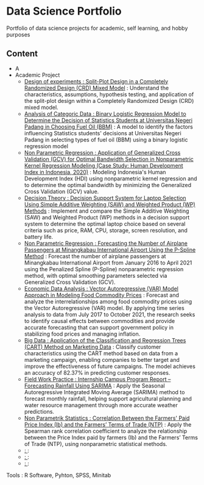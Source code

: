# Data Science Portfolio
Portfolio of data science projects for academic, self learning, and hobby purposes

## Content 
- A
- Academic Project
    - [Design of experiments : Split-Plot Design in a Completely Randomized Design (CRD) Mixed Model](https://github.com/tibriwork/data-science-portfolio/blob/main/Rancangan%20Petak%20Terpisah%20dalam%20RAL%20Model%20Campuran.pdf) : Understand the characteristics, assumptions, hypothesis testing, and application of the split-plot design within a Completely Randomized Design (CRD) mixed model.
    - [Analysis of Categoric Data : Binary Logistic Regression Model to Determine the Decision of Statistics Students at Universitas Negeri Padang in Choosing Fuel Oil (BBM)](https://github.com/tibriwork/data-science-portfolio/blob/main/Model%20Regresi%20Logistik%20Biner%20Untuk%20Menentukan%20Keputusan%20Mahasiswa%20Statistika%20Universitas%20Negeri%20Padang%20dalam%20Memilih%20Bahan%20Bakar%20Minyak%20(BBM).pdf) : A model to identify the factors influencing Statistics students' decisions at Universitas Negeri Padang in selecting types of fuel oil (BBM) using a binary logistic regression model
    - [Non Parametric Regression : Application of Generalized Cross Validation (GCV) for Optimal Bandwidth Selection in Nonparametric Kernel Regression Modeling (Case Study: Human Development Index in Indonesia, 2020)](https://github.com/tibriwork/data-science-portfolio/blob/main/Penerapan%20Generalized%20Cross%20Validation%20(GCV)%20dalam%20Pemilihan%20Bandwidth%20Optimal%20pada%20Pemodelan%20Regresi%20Nonparametrik%20Kernel%20(Studi%20KasusIndeks%20Pembangunan%20Manusia%20di%20Indonesia%20tahun%202020).pdf) : Modeling Indonesia's Human Development Index (HDI) using nonparametric kernel regression and to determine the optimal bandwidth by minimizing the Generalized Cross Validation (GCV) value.
    - [Decision Theory : Decision Support System for Laptop Selection Using Simple Additive Weighting (SAW) and Weighted Product (WP) Methods](https://github.com/tibriwork/data-science-portfolio/blob/main/Sistem%20Pendukung%20Keputusan%20Pemilihan%20Laptop%20dengan%20Menerapkan%20Metode%20Simple%20Additive%20Weighting%20(SAW)%20dan%20Weighted%20Product%20(WP).pdf) : Implement and compare the Simple Additive Weighting (SAW) and Weighted Product (WP) methods in a decision support system to determine the optimal laptop choice based on several criteria such as price, RAM, CPU, storage, screen resolution, and battery life.
    - [Non Parametric Regression : Forecasting the Number of Airplane Passengers at Minangkabau International Airport Using the P-Spline Method](https://github.com/tibriwork/data-science-portfolio/blob/main/Forecasting%20The%20Number%20of%20Airplane%20Passengers%20at%20Minangkabau%20International%20Airport%20Using%20The%20P-Spline%20Method.pdf) :  Forecast the number of airplane passengers at Minangkabau International Airport from January 2016 to April 2021 using the Penalized Spline (P-Spline) nonparametric regression method, with optimal smoothing parameters selected via Generalized Cross Validation (GCV).
    - [Economic Data Analysis : Vector Autoregressive (VAR) Model Approach in Modeling Food Commodity Prices](https://github.com/tibriwork/data-science-portfolio/blob/main/Pendekatan%20Model%20Vector%20Autoregressive%20(VAR)%20dalam%20Memodelkan%20Harga%20Komoditas%20Pangan.pdf) : Forecast and analyze the interrelationships among food commodity prices using the Vector Autoregressive (VAR) model. By applying time series analysis to data from July 2017 to October 2021, the research seeks to identify causal effects between commodities and provide accurate forecasting that can support government policy in stabilizing food prices and managing inflation.
    - [Big Data : Application of the Classification and Regression Trees (CART) Method on Marketing Data](https://github.com/tibriwork/data-science-portfolio/blob/main/Final%20Project%205%20-%20Team%201.pdf) : Classify customer characteristics using the CART method based on data from a marketing campaign, enabling companies to better target and improve the effectiveness of future campaigns. The model achieves an accuracy of 82.37% in predicting customer responses.
    - [Field Work Practice : Internship Campus Program Report – Forecasting Rainfall Using SARIMA](https://github.com/tibriwork/data-science-portfolio/blob/main/Intership%20Campus%20Program%20Report%20-%20Forecasting%20Rainfall%20using%20SARIMA.pdf) : Apply the Seasonal Autoregressive Integrated Moving Average (SARIMA) method to forecast monthly rainfall, helping support agricultural planning and water resource management through more accurate weather predictions.
    - [Non Parametrik Statistics : Correlation Between the Farmers' Paid Price Index (Ib) and the Farmers’ Terms of Trade (NTP)](https://github.com/tibriwork/data-science-portfolio/blob/main/Korelasi%20Indeks%20Harga%20yang%20Dibayar%20Petani%20(Ib)%20dengan%20Nilai%20Tukar%20Petani%20(NTP).pdf) : Apply the Spearman rank correlation coefficient to analyze the relationship between the Price Index paid by farmers (Ib) and the Farmers’ Terms of Trade (NTP), using nonparametric statistical methods.
    - [ : ]( ) :
    - [ : ]( ) :
    - [ : ]( ) :

Tools : R Software, Pyhton, SPSS, Minitab
